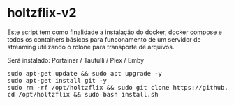 # holtzflix-v2


Este script tem como finalidade a instalação do docker, docker compose e todos os containers básicos para funconamento de um servidor de streaming utilizando o rclone para transporte de arquivos.

Será instalado: Portainer / Tautulli / Plex / Emby

<pre>
sudo apt-get update && sudo apt upgrade -y
sudo apt-get install git -y
sudo rm -rf /opt/holtzflix && sudo git clone https://github.com/luizfeliperc/holtzflix-v2.git /opt/holtzflix
cd /opt/holtzflix && sudo bash install.sh
</pre>
